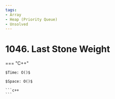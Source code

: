 ```yaml
---
tags:
- Array
- Heap (Priority Queue)
- Unsolved
---
```



# 1046. Last Stone Weight

=== "C++"

    $Time: O()$

    $Space: O()$

    ```c++
    ```